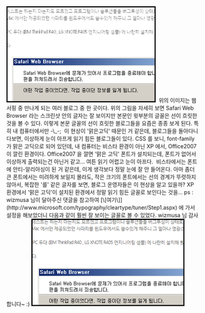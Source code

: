 <img src="samplefont.png" width="389" height="251" />
 위의 이미지는 웹 서핑 중 만나게 되는 여러 블로그 중 한 곳이다. 위의 그림을 자세히 보면 Safari Web Browser 라는 스크린샷 안의 글자는 잘 보이지만 본문인 윗부분의 글꼴은 선이 흐릿한 것을 볼 수 있다. 이렇게 본문 글꼴의 선이 흐릿한 블로그들을 요즘은 종종 보게 된다. 특히 내 컴퓨터에서만 -\_-;
 이 현상이 '맑은고딕' 때문인 거 같은데, 블로그들을 돌아다니다보면, 이상하게 눈이 아프게 읽기 힘든 블로그들이 있다. CSS 를 보니, font-family 가 맑은 고딕으로 되어 있던데, 내 컴퓨터는 비스타 환경이 아닌 XP 에서, Office2007 이 깔린 환경이다. Office2007 을 깔면 '맑은 고딕' 폰트가 설치되는데, 폰트가 없어서 이상하게 출력되는건 아닌거 같고... 여튼 읽기 어렵고 눈이 아프다.
 비스타에서는 폰트에 안티-알리아싱이 된 거 같은데, 이게 생각보다 정말 눈에 잘 안 들어온다. 아마 좀더 큰 폰트에서는 미려하게 보일지 몰라도, 작은 크기의 폰트에서는 선의 경계가 뚜렷하지 않아서, 복잡한 '를' 같은 글자를 보면, 블로그 운영자들은 이 현상을 알고 있을까? XP 환경에서 '맑은 고딕'이 설치된 환경에서 정말 읽기 힘든 글꼴로 보인다는 것을...
ps : wizmusa 님이 달아주신 댓글을 참고하여 [\[여기\]](http://www.microsoft.com/typography/cleartype/tuner/Step1.aspx) 에 가서 설정을 해보았더니 다음과 같이 훨씬 잘 보이는 글꼴로 볼 수 있었다. wizmusa 님 감사합니다~ :)
<img src="cleartype.png" width="399" height="228" />

